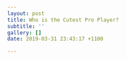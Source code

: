 ```yaml
---
layout: post
title: Who is the Cutest Pro Player?
subtitle: ''
gallery: []
date: 2019-03-31 23:43:17 +1100

---
```

